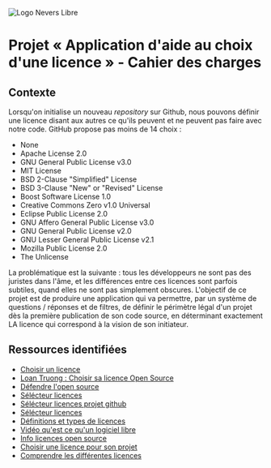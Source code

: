 ![Logo Nevers Libre](https://nevers-libre.org/services/img/logo.png)

# Projet « Application d'aide au choix d'une licence » - Cahier des charges 

## Contexte 

Lorsqu'on initialise un nouveau *repository* sur Github, nous pouvons définir une licence disant aux autres ce qu'ils peuvent et ne peuvent pas faire avec notre code. GitHub propose pas moins de 14 choix :

- None
- Apache License 2.0
- GNU General Public License v3.0
- MIT License
- BSD 2-Clause "Simplified" License
- BSD 3-Clause "New" or "Revised" License
- Boost Software License 1.0
- Creative Commons Zero v1.0 Universal
- Eclipse Public License 2.0
- GNU Affero General Public License v3.0
- GNU General Public License v2.0
- GNU Lesser General Public License v2.1
- Mozilla Public License 2.0
- The Unlicense

La problématique est la suivante : tous les développeurs ne sont pas des juristes dans l'âme, et les différences entre ces licences sont parfois subtiles, quand elles ne sont pas simplement obscures. L'objectif de ce projet est de produire une application qui va permettre, par un système de questions / réponses et de filtres, de définir le périmètre légal d'un projet dès la première publication de son code source, en déterminant exactement LA licence qui correspond à la vision de son initiateur.

## Ressources identifiées 
- [Choisir un licence](https://choosealicense.com)
- [Loan Truong : Choisir sa licence Open Source](http://www.loan-truong.fr/portfolio/webdesign-choisir-licence.php)
- [Défendre l'open source](https://opensource.org/)
- [Sélécteur licences](https://tldrlegal.com/)
- [Sélécteur licences projet github](https://ufal.github.io/public-license-selector/)
- [Sélécteur licences ](http://oss-watch.ac.uk/apps/licdiff/)
- [Définitions et types de licences](https://www.appvizer.fr/magazine/services-informatiques/gestion-licences/licence-open-source#les-licences-publiques-generales-gpl-ou-gnu-gpl)
- [Vidéo qu'est ce qu'un logiciel libre](https://www.youtube.com/watch?v=NTuJHcEoHLs)
- [Info licences open source](https://www.journaldunet.com/solutions/dsi/1141398-comment-se-reperer-dans-la-jungle-des-licences-open-source/)
- [Choisir une licence pour son projet](http://vvlibri.org/fr/comprendre-les-licences-libres/choisir-une-licence-libre-pour-son-projet)
- [Comprendre les différentes licences](https://open-source.developpez.com/tutoriels/guide-open-source/)



